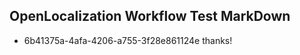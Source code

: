 ## OpenLocalization Workflow Test MarkDown
* 6b41375a-4afa-4206-a755-3f28e861124e thanks!

<!--HONumber=Aug16_HO5-->


